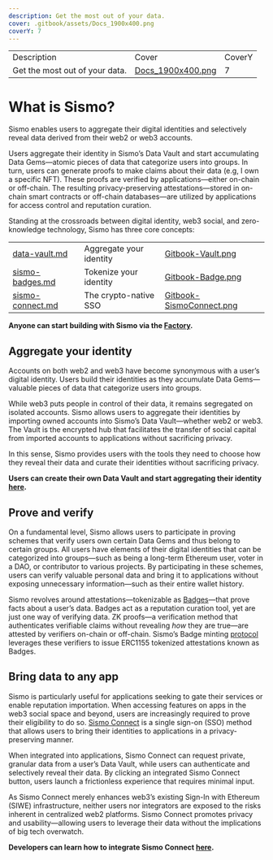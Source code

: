 ```yaml
---
description: Get the most out of your data.
cover: .gitbook/assets/Docs_1900x400.png
coverY: 7
---
```


<table data-view="cards">
  <tbody>
    <tr>
      <td>Description</td>
      <td>Cover</td>
      <td>CoverY</td>
    </tr>
    <tr>
      <td>Get the most out of your data.</td>
      <td><a href=".gitbook/assets/Docs_1900x400.png">Docs_1900x400.png</a></td>
      <td>7</td>
    </tr>
  </tbody>
</table>

# What is Sismo?

Sismo enables users to aggregate their digital identities and selectively reveal data derived from their web2 or web3 accounts.

Users aggregate their identity in Sismo’s Data Vault and start accumulating Data Gems—atomic pieces of data that categorize users into groups. In turn, users can generate proofs to make claims about their data (e.g, I own a specific NFT). These proofs are verified by applications—either on-chain or off-chain. The resulting privacy-preserving attestations—stored in on-chain smart contracts or off-chain databases—are utilized by applications for access control and reputation curation.

Standing at the crossroads between digital identity, web3 social, and zero-knowledge technology, Sismo has three core concepts:

<table data-view="cards">
  <tbody>
    <tr>
      <td><a href="what-is-sismo/data-vault.md">data-vault.md</a></td>
      <td>Aggregate your identity</td>
      <td><a href=".gitbook/assets/Gitbook-Vault.png">Gitbook-Vault.png</a></td>
    </tr>
    <tr>
      <td><a href="what-is-sismo/sismo-badges.md">sismo-badges.md</a></td>
      <td>Tokenize your identity</td>
      <td><a href=".gitbook/assets/Gitbook-Badge.png">Gitbook-Badge.png</a></td>
    </tr>
    <tr>
      <td><a href="readme/sismo-connect.md">sismo-connect.md</a></td>
      <td>The crypto-native SSO</td>
      <td><a href=".gitbook/assets/Gitbook-SismoConnect.png">Gitbook-SismoConnect.png</a></td>
    </tr>
  </tbody>
</table>


**Anyone can start building with Sismo via the [Factory](https://factory.sismo.io/create-badge).**

## Aggregate your identity&#x20;

Accounts on both web2 and web3 have become synonymous with a user’s digital identity. Users build their identities as they accumulate Data Gems—valuable pieces of data that categorize users into groups.

While web3 puts people in control of their data, it remains segregated on isolated accounts. Sismo allows users to aggregate their identities by importing owned accounts into Sismo’s Data Vault—whether web2 or web3. The Vault is the encrypted hub that facilitates the transfer of social capital from imported accounts to applications without sacrificing privacy.

In this sense, Sismo provides users with the tools they need to choose how they reveal their data and curate their identities without sacrificing privacy.

**Users can create their own Data Vault and start aggregating their identity [here](https://vault-beta.sismo.io/).**

## Prove and verify

On a fundamental level, Sismo allows users to participate in proving schemes that verify users own certain Data Gems and thus belong to certain groups. All users have elements of their digital identities that can be categorized into groups—such as being a long-term Ethereum user, voter in a DAO, or contributor to various projects. By participating in these schemes, users can verify valuable personal data and bring it to applications without exposing unnecessary information—such as their entire wallet history.

Sismo revolves around attestations—tokenizable as [Badges](what-is-sismo/sismo-badges.md)—that prove facts about a user’s data. Badges act as a reputation curation tool, yet are just one way of verifying data. ZK proofs—a verification method that authenticates verifiable claims without revealing _how_ they are true—are attested by verifiers on-chain or off-chain. Sismo’s Badge minting [protocol](technical-documentation/zk-badge-protocol/) leverages these verifiers to issue ERC1155 tokenized attestations known as Badges.

## Bring data to any app

Sismo is particularly useful for applications seeking to gate their services or enable reputation importation. When accessing features on apps in the web3 social space and beyond, users are increasingly required to prove their eligibility to do so. [Sismo Connect](readme/sismo-connect.md) is a single sign-on (SSO) method that allows users to bring their identities to applications in a privacy-preserving manner.

When integrated into applications, Sismo Connect can request private, granular data from a user’s Data Vault, while users can authenticate and selectively reveal their data. By clicking an integrated Sismo Connect button, users launch a frictionless experience that requires minimal input.

As Sismo Connect merely enhances web3’s existing Sign-In with Ethereum (SIWE) infrastructure, neither users nor integrators are exposed to the risks inherent in centralized web2 platforms. Sismo Connect promotes privacy and usability—allowing users to leverage their data without the implications of big tech overwatch.

**Developers can learn how to integrate Sismo Connect [here](tutorials/sismo-connect/request-data-privately-with-sismo-connect.md).**
